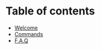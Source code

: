 # Table of contents

*   [Welcome](../README.md)
*   [Commands](./commands.md)
*   [F.A.Q](./FAQ.md)
